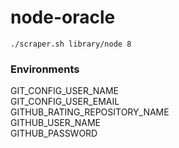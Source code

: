 # node-oracle

```
./scraper.sh library/node 8
```

### Environments

GIT_CONFIG_USER_NAME  
GIT_CONFIG_USER_EMAIL  
GITHUB_RATING_REPOSITORY_NAME  
GITHUB_USER_NAME  
GITHUB_PASSWORD  